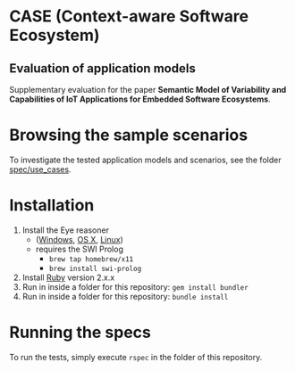 CASE (Context-aware Software Ecosystem)
=======================================

Evaluation of application models
--------------------------------

Supplementary evaluation for the paper **Semantic Model of Variability and Capabilities of IoT Applications for Embedded Software Ecosystems**.

# Browsing the sample scenarios

To investigate the tested application models and scenarios, see the folder
[spec/use_cases](spec/use_cases).

# Installation

1. Install the Eye reasoner
    - ([Windows](http://eulersharp.sourceforge.net/README.Windows), [OS X](http://eulersharp.sourceforge.net/README.MacOSX), [Linux](http://eulersharp.sourceforge.net/README.Linux))
    - requires the SWI Prolog
        - `brew tap homebrew/x11`
        - `brew install swi-prolog`
2. Install [Ruby](https://www.ruby-lang.org/en/) version 2.x.x
3. Run in inside a folder for this repository: `gem install bundler`
4. Run in inside a folder for this repository: `bundle install`

# Running the specs

To run the tests, simply execute `rspec` in the folder of this repository.
